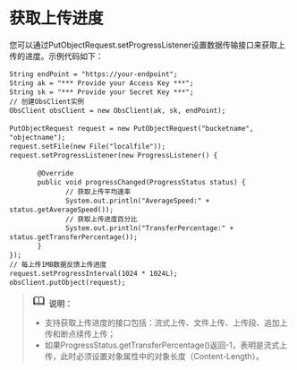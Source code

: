 # 获取上传进度<a name="ZH-CN_TOPIC_0142815575"></a>

您可以通过PutObjectRequest.setProgressListener设置数据传输接口来获取上传的进度。示例代码如下：

```
String endPoint = "https://your-endpoint";
String ak = "*** Provide your Access Key ***";
String sk = "*** Provide your Secret Key ***";
// 创建ObsClient实例
ObsClient obsClient = new ObsClient(ak, sk, endPoint);

PutObjectRequest request = new PutObjectRequest("bucketname", "objectname");
request.setFile(new File("localfile"));
request.setProgressListener(new ProgressListener() {
       
       @Override
       public void progressChanged(ProgressStatus status) {
              // 获取上传平均速率
              System.out.println("AverageSpeed:" + status.getAverageSpeed());
              // 获取上传进度百分比
              System.out.println("TransferPercentage:" + status.getTransferPercentage());
       }
});
// 每上传1MB数据反馈上传进度
request.setProgressInterval(1024 * 1024L);
obsClient.putObject(request);
```

>![](public_sys-resources/icon-note.gif) **说明：**   
>-   支持获取上传进度的接口包括：流式上传、文件上传、上传段、追加上传和断点续传上传；  
>-   如果ProgressStatus.getTransferPercentage\(\)返回-1，表明是流式上传，此时必须设置对象属性中的对象长度（Content-Length）。  


